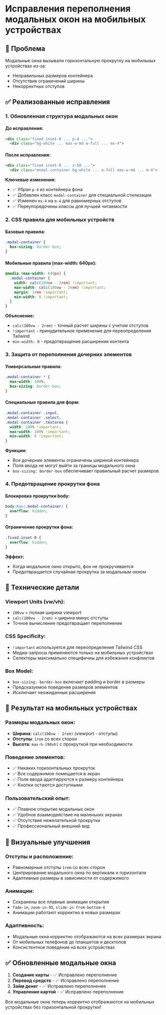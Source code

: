# Исправления переполнения модальных окон на мобильных устройствах

## 🎯 **Проблема**
Модальные окна вызывали горизонтальную прокрутку на мобильных устройствах из-за:
- Неправильных размеров контейнера
- Отсутствия ограничений ширины
- Некорректных отступов

## ✅ **Реализованные исправления**

### **1. Обновленная структура модальных окон**

#### **До исправления:**
```html
<div class="fixed inset-0 ... p-4 ...">
  <div class="bg-white ... max-w-md w-full ... mx-4">
```

#### **После исправления:**
```html
<div class="fixed inset-0 ... z-50 ...">
  <div class="modal-container bg-white ... w-full max-w-md ... m-4">
```

**Ключевые изменения:**
- ✅ Убран `p-4` из контейнера фона
- ✅ Добавлен класс `modal-container` для специальной стилизации
- ✅ Изменен `mx-4` на `m-4` для равномерных отступов
- ✅ Переупорядочены классы для лучшей читаемости

### **2. CSS правила для мобильных устройств**

#### **Базовые правила:**
```css
.modal-container {
  box-sizing: border-box;
}
```

#### **Мобильные правила (max-width: 640px):**
```css
@media (max-width: 640px) {
  .modal-container {
    width: calc(100vw - 2rem) !important;
    max-width: calc(100vw - 2rem) !important;
    margin: 1rem !important;
    min-width: 0 !important;
  }
}
```

**Объяснение:**
- `calc(100vw - 2rem)` - точный расчет ширины с учетом отступов
- `!important` - принудительное применение для переопределения Tailwind
- `min-width: 0` - предотвращение расширения контента

### **3. Защита от переполнения дочерних элементов**

#### **Универсальные правила:**
```css
.modal-container * {
  max-width: 100%;
  box-sizing: border-box;
}
```

#### **Специальные правила для форм:**
```css
.modal-container .input,
.modal-container .select,
.modal-container .textarea {
  width: 100% !important;
  max-width: 100% !important;
  min-width: 0 !important;
}
```

**Функции:**
- Все дочерние элементы ограничены шириной контейнера
- Поля ввода не могут выйти за границы модального окна
- `box-sizing: border-box` обеспечивает правильный расчет размеров

### **4. Предотвращение прокрутки фона**

#### **Блокировка прокрутки body:**
```css
body:has(.modal-container) {
  overflow: hidden;
}
```

#### **Ограничение прокрутки фона:**
```css
.fixed.inset-0 {
  overflow: hidden;
}
```

**Эффект:**
- Когда модальное окно открыто, фон не прокручивается
- Предотвращается случайная прокрутка за модальным окном

## 🔧 **Технические детали**

### **Viewport Units (vw/vh):**
- `100vw` = полная ширина viewport
- `calc(100vw - 2rem)` = ширина минус отступы
- Точное вычисление предотвращает переполнение

### **CSS Specificity:**
- `!important` используется для переопределения Tailwind CSS
- Медиа-запросы применяются только на мобильных устройствах
- Селекторы максимально специфичны для избежания конфликтов

### **Box Model:**
- `box-sizing: border-box` включает padding и border в размеры
- Предсказуемое поведение размеров элементов
- Исключает неожиданные расширения

## 📱 **Результат на мобильных устройствах**

### **Размеры модальных окон:**
- **Ширина**: `calc(100vw - 2rem)` (viewport - отступы)
- **Отступы**: `1rem` со всех сторон
- **Высота**: `max-h-[90vh]` с прокруткой при необходимости

### **Поведение элементов:**
- ✅ Никаких горизонтальных прокруток
- ✅ Все содержимое помещается в экран
- ✅ Поля ввода адаптируются к размеру контейнера
- ✅ Кнопки остаются доступными

### **Пользовательский опыт:**
- ✅ Плавное открытие модальных окон
- ✅ Удобное взаимодействие на маленьких экранах
- ✅ Отсутствие нежелательной прокрутки
- ✅ Профессиональный внешний вид

## 🎨 **Визуальные улучшения**

### **Отступы и расположение:**
- Равномерные отступы `1rem` со всех сторон
- Центрирование модального окна по вертикали и горизонтали
- Адаптивные размеры в зависимости от содержимого

### **Анимации:**
- Сохранены все плавные анимации открытия
- `fade-in`, `zoom-in-95`, `slide-in-from-bottom-4`
- Анимации работают корректно в новых размерах

### **Адаптивность:**
- Модальные окна корректно отображаются на всех размерах экрана
- От мобильных телефонов до планшетов и десктопов
- Консистентное поведение на всех устройствах

## ✅ **Обновленные модальные окна**

1. **Создание карты** - ✅ Исправлено переполнение
2. **Перевод средств** - ✅ Исправлено переполнение  
3. **Займ денег** - ✅ Исправлено переполнение
4. **Управление картой** - ✅ Исправлено переполнение

Все модальные окна теперь корректно отображаются на мобильных устройствах без горизонтальной прокрутки!
